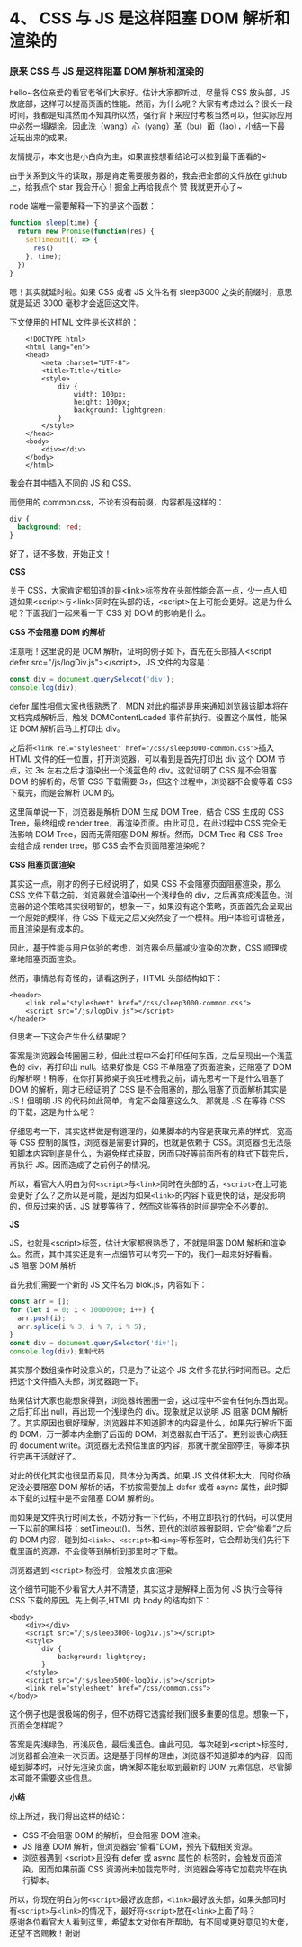 # 4、 CSS 与 JS 是这样阻塞 DOM 解析和渲染的

### 原来 CSS 与 JS 是这样阻塞 DOM 解析和渲染的 <a id="activity-name"></a>

hello~各位亲爱的看官老爷们大家好。估计大家都听过，尽量将 CSS 放头部，JS 放底部，这样可以提高页面的性能。然而，为什么呢？大家有考虑过么？很长一段时间，我都是知其然而不知其所以然，强行背下来应付考核当然可以，但实际应用中必然一塌糊涂。因此洗（wang）心（yang）革（bu）面（lao），小结一下最近玩出来的成果。

友情提示，本文也是小白向为主，如果直接想看结论可以拉到最下面看的~

由于关系到文件的读取，那是肯定需要服务器的，我会把全部的文件放在 github 上，给我点个 star 我会开心！掘金上再给我点个 赞 我就更开心了~

node 端唯一需要解释一下的是这个函数：

```javascript
function sleep(time) {
  return new Promise(function(res) {
    setTimeout(() => {
      res()
    }, time);
  })
}
```

嗯！其实就延时啦。如果 CSS 或者 JS 文件名有 sleep3000 之类的前缀时，意思就是延迟 3000 毫秒才会返回这文件。

下文使用的 HTML 文件是长这样的：

```markup
    <!DOCTYPE html>
    <html lang="en">
    <head>
        <meta charset="UTF-8">
        <title>Title</title>
        <style>
            div {
                width: 100px;
                height: 100px;
                background: lightgreen;
            }
        </style>
    </head>
    <body>
        <div></div>
    </body>
    </html>
```

我会在其中插入不同的 JS 和 CSS。

而使用的 common.css，不论有没有前缀，内容都是这样的：

```css
div {
  background: red;
}
```

好了，话不多数，开始正文！  
  


**CSS**

关于 CSS，大家肯定都知道的是&lt;link&gt;标签放在头部性能会高一点，少一点人知道如果&lt;script&gt;与&lt;link&gt;同时在头部的话，&lt;script&gt;在上可能会更好。这是为什么呢？下面我们一起来看一下 CSS 对 DOM 的影响是什么。

  
**CSS 不会阻塞 DOM 的解析**

  
注意哦！这里说的是 DOM 解析，证明的例子如下，首先在头部插入&lt;script defer src="/js/logDiv.js"&gt;&lt;/script&gt;，JS 文件的内容是：

```javascript
const div = document.querySelecot('div');
console.log(div);
```

defer 属性相信大家也很熟悉了，MDN 对此的描述是用来通知浏览器该脚本将在文档完成解析后，触发 DOMContentLoaded 事件前执行。设置这个属性，能保证 DOM 解析后马上打印出 div。

之后将`<link rel="stylesheet" href="/css/sleep3000-common.css">`插入 HTML 文件的任一位置，打开浏览器，可以看到是首先打印出 div 这个 DOM 节点，过 3s 左右之后才渲染出一个浅蓝色的 div。这就证明了 CSS 是不会阻塞 DOM 的解析的，尽管 CSS 下载需要 3s，但这个过程中，浏览器不会傻等着 CSS 下载完，而是会解析 DOM 的。

这里简单说一下，浏览器是解析 DOM 生成 DOM Tree，结合 CSS 生成的 CSS Tree，最终组成 render tree，再渲染页面。由此可见，在此过程中 CSS 完全无法影响 DOM Tree，因而无需阻塞 DOM 解析。然而，DOM Tree 和 CSS Tree 会组合成 render tree，那 CSS 会不会页面阻塞渲染呢？

**CSS 阻塞页面渲染**

其实这一点，刚才的例子已经说明了，如果 CSS 不会阻塞页面阻塞渲染，那么 CSS 文件下载之前，浏览器就会渲染出一个浅绿色的 div，之后再变成浅蓝色。浏览器的这个策略其实很明智的，想象一下，如果没有这个策略，页面首先会呈现出一个原始的模样，待 CSS 下载完之后又突然变了一个模样。用户体验可谓极差，而且渲染是有成本的。

因此，基于性能与用户体验的考虑，浏览器会尽量减少渲染的次数，CSS 顺理成章地阻塞页面渲染。

然而，事情总有奇怪的，请看这例子，HTML 头部结构如下：

```markup
<header>
    <link rel="stylesheet" href="/css/sleep3000-common.css">
    <script src="/js/logDiv.js"></script>
</header>
```

但思考一下这会产生什么结果呢？

答案是浏览器会转圈圈三秒，但此过程中不会打印任何东西，之后呈现出一个浅蓝色的 div，再打印出 null。结果好像是 CSS 不单阻塞了页面渲染，还阻塞了 DOM 的解析啊！稍等，在你打算掀桌子疯狂吐槽我之前，请先思考一下是什么阻塞了 DOM 的解析，刚才已经证明了 CSS 是不会阻塞的，那么阻塞了页面解析其实是 JS！但明明 JS 的代码如此简单，肯定不会阻塞这么久，那就是 JS 在等待 CSS 的下载，这是为什么呢？

仔细思考一下，其实这样做是有道理的，如果脚本的内容是获取元素的样式，宽高等 CSS 控制的属性，浏览器是需要计算的，也就是依赖于 CSS。浏览器也无法感知脚本内容到底是什么，为避免样式获取，因而只好等前面所有的样式下载完后，再执行 JS。因而造成了之前例子的情况。

所以，看官大人明白为何`<script>`与`<link>`同时在头部的话，`<script>`在上可能会更好了么？之所以是可能，是因为如果`<link>`的内容下载更快的话，是没影响的，但反过来的话，JS 就要等待了，然而这些等待的时间是完全不必要的。

**JS**

JS，也就是&lt;script&gt;标签，估计大家都很熟悉了，不就是阻塞 DOM 解析和渲染么。然而，其中其实还是有一点细节可以考究一下的，我们一起来好好看看。  
JS 阻塞 DOM 解析

  
首先我们需要一个新的 JS 文件名为 blok.js，内容如下：

```javascript
const arr = [];
for (let i = 0; i < 10000000; i++) {
  arr.push(i);
  arr.splice(i % 3, i % 7, i % 5);
}
const div = document.querySelector('div');
console.log(div);复制代码
```

其实那个数组操作时没意义的，只是为了让这个 JS 文件多花执行时间而已。之后把这个文件插入头部，浏览器跑一下。

结果估计大家也能想象得到，浏览器转圈圈一会，这过程中不会有任何东西出现。之后打印出 null，再出现一个浅绿色的 div。现象就足以说明 JS 阻塞 DOM 解析了。其实原因也很好理解，浏览器并不知道脚本的内容是什么，如果先行解析下面的 DOM，万一脚本内全删了后面的 DOM，浏览器就白干活了。更别谈丧心病狂的 document.write。浏览器无法预估里面的内容，那就干脆全部停住，等脚本执行完再干活就好了。

对此的优化其实也很显而易见，具体分为两类。如果 JS 文件体积太大，同时你确定没必要阻塞 DOM 解析的话，不妨按需要加上 defer 或者 async 属性，此时脚本下载的过程中是不会阻塞 DOM 解析的。

而如果是文件执行时间太长，不妨分拆一下代码，不用立即执行的代码，可以使用一下以前的黑科技：setTimeout\(\)。当然，现代的浏览器很聪明，它会“偷看”之后的 DOM 内容，碰到如`<link>`、`<script>`和`<img>`等标签时，它会帮助我们先行下载里面的资源，不会傻等到解析到那里时才下载。

浏览器遇到 `<script>` 标签时，会触发页面渲染

这个细节可能不少看官大人并不清楚，其实这才是解释上面为何 JS 执行会等待 CSS 下载的原因。先上例子,HTML 内 body 的结构如下：

```markup
<body>
    <div></div>
    <script src="/js/sleep3000-logDiv.js"></script>
    <style>
        div {
            background: lightgrey;
        }
    </style>
    <script src="/js/sleep5000-logDiv.js"></script>
    <link rel="stylesheet" href="/css/common.css">
</body>
```

这个例子也是很极端的例子，但不妨碍它透露给我们很多重要的信息。想象一下，页面会怎样呢？

  
答案是先浅绿色，再浅灰色，最后浅蓝色。由此可见，每次碰到&lt;script&gt;标签时，浏览器都会渲染一次页面。这是基于同样的理由，浏览器不知道脚本的内容，因而碰到脚本时，只好先渲染页面，确保脚本能获取到最新的 DOM 元素信息，尽管脚本可能不需要这些信息。

**小结**

  
综上所述，我们得出这样的结论：

* CSS 不会阻塞 DOM 的解析，但会阻塞 DOM 渲染。
* JS 阻塞 DOM 解析，但浏览器会"偷看"DOM，预先下载相关资源。
* 浏览器遇到 &lt;script&gt;且没有 defer 或 async 属性的 标签时，会触发页面渲染，因而如果前面 CSS 资源尚未加载完毕时，浏览器会等待它加载完毕在执行脚本。

所以，你现在明白为何`<script>`最好放底部，`<link>`最好放头部，如果头部同时有`<script>`与`<link>`的情况下，最好将`<script>`放在`<link>`上面了吗？  
感谢各位看官大人看到这里，希望本文对你有所帮助，有不同或更好意见的大佬，还望不吝赐教！谢谢

